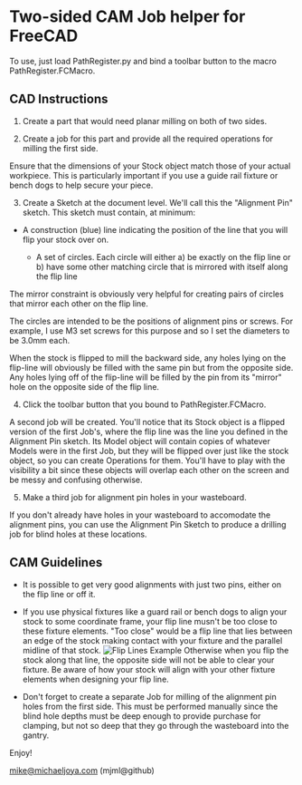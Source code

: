 Two-sided CAM Job helper for FreeCAD
====================================

To use, just load PathRegister.py and bind a toolbar button to the macro PathRegister.FCMacro.


CAD Instructions
----------------

1. Create a part that would need planar milling on both of two sides.


2. Create a job for this part and provide all the required operations for milling the first side.

Ensure that the dimensions of your Stock object match those of your actual workpiece.
This is particularly important if you use a guide rail fixture or bench dogs to help secure your piece.

3. Create a Sketch at the document level. We'll call this the "Alignment Pin" sketch. This sketch must contain, at minimum:
  - A construction (blue) line indicating the position of the line that you will flip your stock over on.
	
	- A set of circles. Each circle will either a) be exactly on the flip line or b) have some other matching circle that is mirrored with itself along the flip line

The mirror constraint is obviously very helpful for creating pairs of circles that mirror each other on the flip line.

The circles are intended to be the positions of alignment pins or screws.
For example, I use M3 set screws for this purpose and so I set the diameters to be 3.0mm each.

When the stock is flipped to mill the backward side, any holes lying on the flip-line will obviously be filled with the same pin but from the opposite side.
Any holes lying off of the flip-line will be filled by the pin from its "mirror" hole on the opposite side of the flip line.


4. Click the toolbar button that you bound to PathRegister.FCMacro.

A second job will be created. You'll notice that its Stock object is a flipped version of the first Job's,
  where the flip line was the line you defined in the Alignment Pin sketch.
Its Model object will contain copies of whatever Models were in the first Job, but they will be flipped over just like the stock object,
  so you can create Operations for them.
You'll have to play with the visibility a bit since these objects will overlap each other on the screen and be messy and confusing otherwise.


5. Make a third job for alignment pin holes in your wasteboard.

If you don't already have holes in your wasteboard to accomodate the alignment pins,
  you can use the Alignment Pin Sketch to produce a drilling job for blind holes at these locations.



CAM Guidelines
----------------

- It is possible to get very good alignments with just two pins, either on the flip line or off it.

- If you use physical fixtures like a guard rail or bench dogs to align your stock to some coordinate frame,
  your flip line musn't be too close to these fixture elements.
"Too close" would be a flip line that lies between an edge of the stock making contact with your fixture and the parallel midline of that stock.
![Flip Lines Example](https://github.com/mjml/path-register/blob/master/doc/fliplines.png)
Otherwise when you flip the stock along that line, the opposite side will not be able to clear your fixture.
Be aware of how your stock will align with your other fixture elements when designing your flip line.

- Don't forget to create a separate Job for milling of the alignment pin holes from the first side.
This must be performed manually since the blind hole depths must be deep enough to provide purchase for clamping,
  but not so deep that they go through the wasteboard into the gantry.


Enjoy!

mike@michaeljoya.com (mjml@github)

